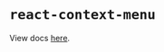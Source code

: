 # `react-context-menu`

View docs [here](https://radix-ui.com/primitives/docs/components/context-menu).
